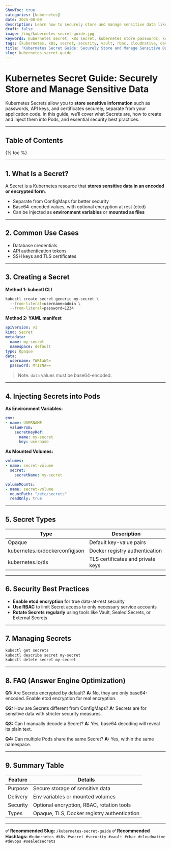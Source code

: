 ```yaml
---
ShowToc: true
categories: [kubernetes]
date: 2025-08-09
description: Learn how to securely store and manage sensitive data like passwords, API keys, and TLS certificates in Kubernetes using Secrets. Includes examples, best practices, and FAQs.
draft: false
image: /img/kubernetes-secret-guide.jpg
keywords: kubernetes secret, k8s secret, kubernetes store passwords, kubernetes API keys, kubernetes TLS, kubernetes security, sealed secrets
tags: [kubernetes, k8s, secret, security, vault, rbac, cloudnative, devops, sealedsecrets]
title: 'Kubernetes Secret Guide: Securely Store and Manage Sensitive Data'
slug: kubernetes-secret-guide
---
```


# Kubernetes Secret Guide: Securely Store and Manage Sensitive Data

Kubernetes Secrets allow you to **store sensitive information** such as passwords, API keys, and certificates securely, separate from your application code. In this guide, we’ll cover what Secrets are, how to create and inject them into Pods, and essential security best practices.

---

## Table of Contents

{% toc %}

---

## 1. What Is a Secret?

A Secret is a Kubernetes resource that **stores sensitive data in an encoded or encrypted form**.

* Separate from ConfigMaps for better security
* Base64-encoded values, with optional encryption at rest (etcd)
* Can be injected as **environment variables** or **mounted as files**

---

## 2. Common Use Cases

* Database credentials
* API authentication tokens
* SSH keys and TLS certificates

---

## 3. Creating a Secret

**Method 1: kubectl CLI**

```bash
kubectl create secret generic my-secret \
  --from-literal=username=admin \
  --from-literal=password=1234
```

**Method 2: YAML manifest**

```yaml
apiVersion: v1
kind: Secret
metadata:
  name: my-secret
  namespace: default
type: Opaque
data:
  username: YWRtaW4=
  password: MTIzNA==
```

> Note: `data` values must be base64-encoded.

---

## 4. Injecting Secrets into Pods

**As Environment Variables:**

```yaml
env:
- name: USERNAME
  valueFrom:
    secretKeyRef:
      name: my-secret
      key: username
```

**As Mounted Volumes:**

```yaml
volumes:
- name: secret-volume
  secret:
    secretName: my-secret

volumeMounts:
- name: secret-volume
  mountPath: "/etc/secrets"
  readOnly: true
```

---

## 5. Secret Types

| Type                           | Description                       |
| ------------------------------ | --------------------------------- |
| Opaque                         | Default key-value pairs           |
| kubernetes.io/dockerconfigjson | Docker registry authentication    |
| kubernetes.io/tls              | TLS certificates and private keys |

---

## 6. Security Best Practices

* **Enable etcd encryption** for true data-at-rest security
* **Use RBAC** to limit Secret access to only necessary service accounts
* **Rotate Secrets regularly** using tools like Vault, Sealed Secrets, or External Secrets

---

## 7. Managing Secrets

```bash
kubectl get secrets
kubectl describe secret my-secret
kubectl delete secret my-secret
```

---

## 8. FAQ (Answer Engine Optimization)

**Q1:** Are Secrets encrypted by default?
**A:** No, they are only base64-encoded. Enable etcd encryption for real encryption.

**Q2:** How are Secrets different from ConfigMaps?
**A:** Secrets are for sensitive data with stricter security measures.

**Q3:** Can I manually decode a Secret?
**A:** Yes, base64 decoding will reveal its plain text.

**Q4:** Can multiple Pods share the same Secret?
**A:** Yes, within the same namespace.

---

## 9. Summary Table

| Feature  | Details                                     |
| -------- | ------------------------------------------- |
| Purpose  | Secure storage of sensitive data            |
| Delivery | Env variables or mounted volumes            |
| Security | Optional encryption, RBAC, rotation tools   |
| Types    | Opaque, TLS, Docker registry authentication |

---

**✅ Recommended Slug:** `/kubernetes-secret-guide`
**✅ Recommended Hashtags:** `#kubernetes #k8s #secret #security #vault #rbac #cloudnative #devops #sealedsecrets`
